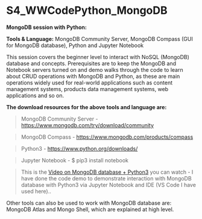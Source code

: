 # S4_WWCodePython_MongoDB

**MongoDB session with Python:**

**Tools & Language:** MongoDB Community Server, MongoDB Compass (GUI for MongoDB database), Python and Jupyter Notebook

This session covers the beginner level to interact with NoSQL (MongoDB) database and concepts. Prerequisites are to keep the MongoDB and Notebook servers turned on and demo walks through the code to learn about CRUD operations with MongoDB and Python, as these are main operations widely used for real-world applications such as content management systems, products data management systems, web applications and so on.

**The download resources for the above tools and language are:**
> MongoDB Community Server - https://www.mongodb.com/try/download/community

> MongoDB Compass - https://www.mongodb.com/products/compass

> Python3 - https://www.python.org/downloads/

> Jupyter Notebook - $ pip3 install notebook 

> This is the [Video on MongoDB database + Python3](https://www.youtube.com/watch?v=8ggwv9IPNGk) you can watch - I have done the code demo to demonstrate interaction with MongoDB database with Python3 via Jupyter Notebook and IDE (VS Code I have used here)..

Other tools can also be used to work with MongoDB database are: MongoDB Atlas and Mongo Shell, which are explained at high level.  
